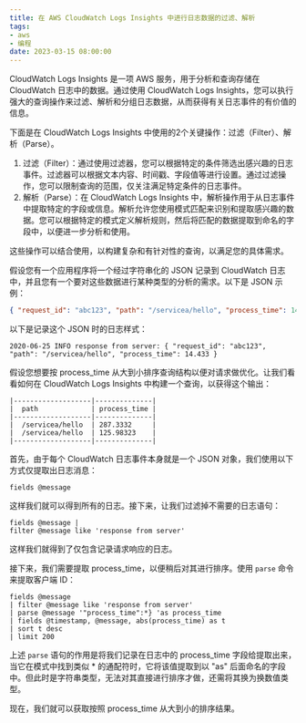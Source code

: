 ```yaml
---
title: 在 AWS CloudWatch Logs Insights 中进行日志数据的过滤、解析
tags: 
- aws
- 编程
date: 2023-03-15 08:00:00
---
```


CloudWatch Logs Insights 是一项 AWS 服务，用于分析和查询存储在 CloudWatch 日志中的数据。通过使用 CloudWatch Logs Insights，您可以执行强大的查询操作来过滤、解析和分组日志数据，从而获得有关日志事件的有价值的信息。

下面是在 CloudWatch Logs Insights 中使用的2个关键操作：过滤（Filter）、解析（Parse）。

1. 过滤（Filter）：通过使用过滤器，您可以根据特定的条件筛选出感兴趣的日志事件。过滤器可以根据文本内容、时间戳、字段值等进行设置。通过过滤操作，您可以限制查询的范围，仅关注满足特定条件的日志事件。
2. 解析（Parse）：在 CloudWatch Logs Insights 中，解析操作用于从日志事件中提取特定的字段或信息。解析允许您使用模式匹配来识别和提取感兴趣的数据。您可以根据特定的模式定义解析规则，然后将匹配的数据提取到命名的字段中，以便进一步分析和使用。

这些操作可以结合使用，以构建复杂和有针对性的查询，以满足您的具体需求。

假设您有一个应用程序将一个经过字符串化的 JSON 记录到 CloudWatch 日志中，并且您有一个要对这些数据进行某种类型的分析的需求。以下是 JSON 示例：

```json
{ "request_id": "abc123", "path": "/servicea/hello", "process_time": 14.433 }
```

以下是记录这个 JSON 时的日志样式：

```plain/text
2020-06-25 INFO response from server: { "request_id": "abc123", "path": "/servicea/hello", "process_time": 14.433 }
```

假设您想要按 process_time 从大到小排序查询结构以便对请求做优化。让我们看看如何在 CloudWatch Logs Insights 中构建一个查询，以获得这个输出：

```
|-------------------|--------------|
|  path             | process_time |
|-------------------|--------------|
|  /servicea/hello  | 287.3332     |
|  /servicea/hello  | 125.98323    |
|-------------------|--------------|
```

首先，由于每个 CloudWatch 日志事件本身就是一个 JSON 对象，我们使用以下方式仅提取出日志消息：

```
fields @message
```

这样我们就可以得到所有的日志。接下来，让我们过滤掉不需要的日志语句：

```
fields @message |
filter @message like 'response from server'
```

这样我们就得到了仅包含记录请求响应的日志。

接下来，我们需要提取 process_time，以便稍后对其进行排序。使用 `parse` 命令来提取客户端 ID：

```
fields @message 
| filter @message like 'response from server'
| parse @message '"process_time":*} 'as process_time
| fields @timestamp, @message, abs(process_time) as t
| sort t desc
| limit 200
```

上述 `parse` 语句的作用是将我们记录在日志中的 process_time 字段给提取出来，当它在模式中找到类似 * 的通配符时，它将该值提取到以 "as" 后面命名的字段中。但此时是字符串类型，无法对其直接进行排序才做，还需将其换为换数值类型。

现在，我们就可以获取按照 process_time 从大到小的排序结果。
